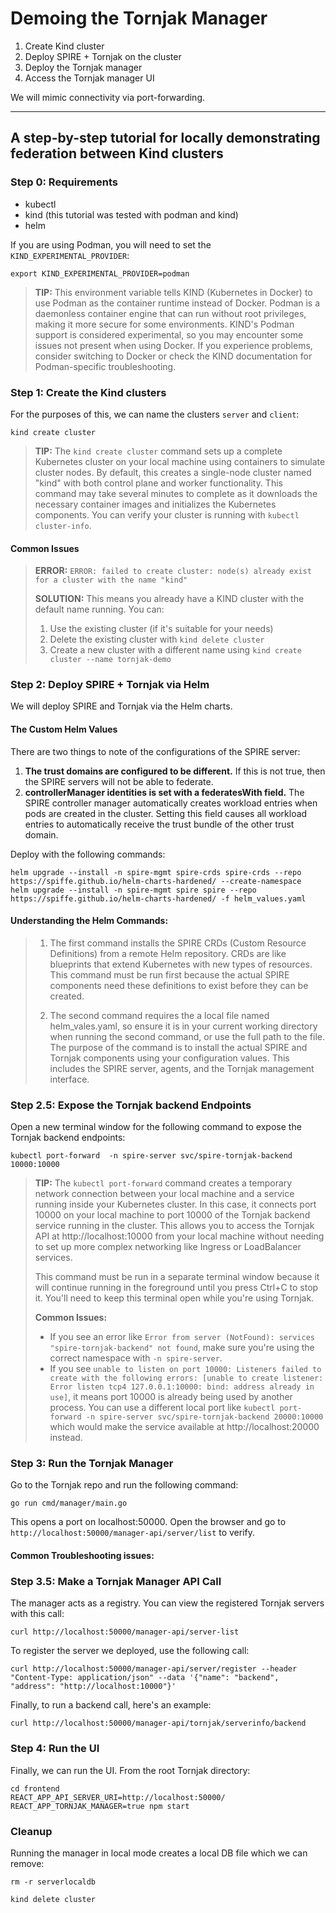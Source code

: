 # Demoing the Tornjak Manager

1. Create Kind cluster
2. Deploy SPIRE + Tornjak on the cluster
3. Deploy the Tornjak manager
4. Access the Tornjak manager UI

We will mimic connectivity via port-forwarding. 

----------

## A step-by-step tutorial for locally demonstrating federation between Kind clusters

### Step 0: Requirements

- kubectl 
- kind (this tutorial was tested with podman and kind)
- helm

If you are using Podman, you will need to set the `KIND_EXPERIMENTAL_PROVIDER`:

```
export KIND_EXPERIMENTAL_PROVIDER=podman
```

> **TIP:** This environment variable tells KIND (Kubernetes in Docker) to use Podman as the container runtime instead of Docker. Podman is a daemonless container engine that can run without root privileges, making it more secure for some environments. KIND's Podman support is considered experimental, so you may encounter some issues not present when using Docker. If you experience problems, consider switching to Docker or check the KIND documentation for Podman-specific troubleshooting.

### Step 1: Create the Kind clusters

For the purposes of this, we can name the clusters `server` and `client`:

```
kind create cluster
```

> **TIP:** The `kind create cluster` command sets up a complete Kubernetes cluster on your local machine using containers to simulate cluster nodes. By default, this creates a single-node cluster named "kind" with both control plane and worker functionality. This command may take several minutes to complete as it downloads the necessary container images and initializes the Kubernetes components. You can verify your cluster is running with `kubectl cluster-info`.

#### Common Issues

> **ERROR:** `ERROR: failed to create cluster: node(s) already exist for a cluster with the name "kind"`
>
> **SOLUTION:** This means you already have a KIND cluster with the default name running. You can:
> 
> 1. Use the existing cluster (if it's suitable for your needs)
> 2. Delete the existing cluster with `kind delete cluster`
> 3. Create a new cluster with a different name using `kind create cluster --name tornjak-demo`

### Step 2: Deploy SPIRE + Tornjak via Helm

We will deploy SPIRE and Tornjak via the Helm charts. 

#### The Custom Helm Values

There are two things to note of the configurations of the SPIRE server:

1. **The trust domains are configured to be different.** If this is not true, then the SPIRE servers will not be able to federate. 
2. **controllerManager identities is set with a federatesWith field.** The SPIRE controller manager automatically creates workload entries when pods are created in the cluster. Setting this field causes all workload entries to automatically receive the trust bundle of the other trust domain. 

Deploy with the following commands:

```
helm upgrade --install -n spire-mgmt spire-crds spire-crds --repo https://spiffe.github.io/helm-charts-hardened/ --create-namespace
helm upgrade --install -n spire-mgmt spire spire --repo https://spiffe.github.io/helm-charts-hardened/ -f helm_values.yaml
```

#### Understanding the Helm Commands:

> 1. The first command installs the SPIRE CRDs (Custom Resource Definitions) from a remote Helm repository. CRDs are like blueprints that extend Kubernetes with new types of resources. This command must be run first because the actual SPIRE components need these definitions to exist before they can be created.
>
> 2. The second command requires the a local file named helm_vales.yaml, so ensure it is in your current working directory when running the second command, or use the full path to the file. The purpose of the command is to install the actual SPIRE and Tornjak components using your configuration values. This includes the SPIRE server, agents, and the Tornjak management interface.

### Step 2.5: Expose the Tornjak backend Endpoints

Open a new terminal window for the following command to expose the Tornjak backend endpoints:

```
kubectl port-forward  -n spire-server svc/spire-tornjak-backend 10000:10000
```

> **TIP:** The `kubectl port-forward` command creates a temporary network connection between your local machine and a service running inside your Kubernetes cluster. In this case, it connects port 10000 on your local machine to port 10000 of the Tornjak backend service running in the cluster. This allows you to access the Tornjak API at http://localhost:10000 from your local machine without needing to set up more complex networking like Ingress or LoadBalancer services.
> 
> This command must be run in a separate terminal window because it will continue running in the foreground until you press Ctrl+C to stop it. You'll need to keep this terminal open while you're using Tornjak.
> 
> **Common Issues:**
> - If you see an error like `Error from server (NotFound): services "spire-tornjak-backend" not found`, make sure you're using the correct namespace with `-n spire-server`.
> - If you see `unable to listen on port 10000: Listeners failed to create with the following errors: [unable to create listener: Error listen tcp4 127.0.0.1:10000: bind: address already in use]`, it means port 10000 is already being used by another process. You can use a different local port like `kubectl port-forward -n spire-server svc/spire-tornjak-backend 20000:10000` which would make the service available at http://localhost:20000 instead.


### Step 3: Run the Tornjak Manager

Go to the Tornjak repo and run the following command:

```
go run cmd/manager/main.go 
```

This opens a port on localhost:50000. Open the browser and go to `http://localhost:50000/manager-api/server/list` to verify. 

#### Common Troubleshooting issues:


### Step 3.5: Make a Tornjak Manager API Call

The manager acts as a registry. You can view the registered Tornjak servers with this call:

```
curl http://localhost:50000/manager-api/server-list
```

To register the server we deployed, use the following call:

```
curl http://localhost:50000/manager-api/server/register --header "Content-Type: application/json" --data '{"name": "backend", "address": "http://localhost:10000"}'
```

Finally, to run a backend call, here's an example:

```
curl http://localhost:50000/manager-api/tornjak/serverinfo/backend
```

### Step 4: Run the UI

Finally, we can run the UI. From the root Tornjak directory:

```
cd frontend
REACT_APP_API_SERVER_URI=http://localhost:50000/ REACT_APP_TORNJAK_MANAGER=true npm start
```

### Cleanup

Running the manager in local mode creates a local DB file which we can remove:

```
rm -r serverlocaldb
```

```
kind delete cluster
```

